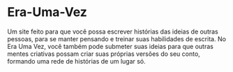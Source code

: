 # Era-Uma-Vez
Um site feito para que você possa escrever histórias das ideias de outras pessoas, para se manter pensando e treinar suas habilidades de escrita. No Era Uma Vez, você também pode submeter suas ideias para que outras mentes criativas possam criar suas próprias versões do seu conto, formando uma rede de histórias de um lugar só.
